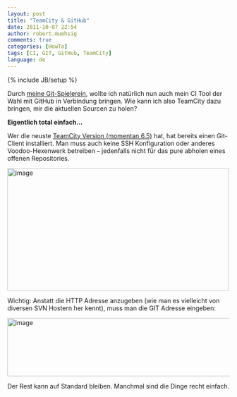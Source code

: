 ```yaml
---
layout: post
title: "TeamCity & GitHub"
date: 2011-10-07 22:54
author: robert.muehsig
comments: true
categories: [HowTo]
tags: [CI, GIT, GitHub, TeamCity]
language: de
---
```

{% include JB/setup %}
<p>Durch <a href="{{BASE_PATH}}/2011/08/05/einstieg-in-git-fr-net-entwickler/">meine Git-Spielerein</a>, wollte ich natürlich nun auch mein CI Tool der Wahl mit GitHub in Verbindung bringen. Wie kann ich also TeamCity dazu bringen, mir die aktuellen Sourcen zu holen?</p> <p><strong>Eigentlich total einfach…</strong></p> <p>Wer die neuste <a href="http://www.jetbrains.com/teamcity/">TeamCity Version (momentan 6.5)</a> hat, hat bereits einen Git-Client installiert. Man muss auch keine SSH Konfiguration oder anderes Voodoo-Hexenwerk betreiben – jedenfalls nicht für das pure abholen eines offenen Repositories.</p> <p><a href="{{BASE_PATH}}/assets/wp-images/image1370.png"><img style="background-image: none; border-bottom: 0px; border-left: 0px; padding-left: 0px; padding-right: 0px; display: inline; border-top: 0px; border-right: 0px; padding-top: 0px" title="image" border="0" alt="image" src="{{BASE_PATH}}/assets/wp-images/image_thumb552.png" width="502" height="278"></a></p> <p>Wichtig: Anstatt die HTTP Adresse anzugeben (wie man es vielleicht von diversen SVN Hostern her kennt), muss man die GIT Adresse eingeben:</p> <p><a href="{{BASE_PATH}}/assets/wp-images/image1371.png"><img style="background-image: none; border-bottom: 0px; border-left: 0px; padding-left: 0px; padding-right: 0px; display: inline; border-top: 0px; border-right: 0px; padding-top: 0px" title="image" border="0" alt="image" src="{{BASE_PATH}}/assets/wp-images/image_thumb553.png" width="551" height="132"></a></p>  <p>Der Rest kann auf Standard bleiben. Manchmal sind die Dinge recht einfach.</p>

